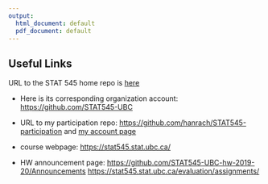 ```yaml
---
output:
  html_document: default
  pdf_document: default
---
```

## Useful Links ##

URL to the STAT 545 home repo is [here](https://github.com/STAT545-UBC/STAT545-home)

* Here is its corresponding organization account:
https://github.com/STAT545-UBC

* URL to my participation repo:
https://github.com/hanrach/STAT545-participation and [my account page](https://github.com/hanrach)

* course webpage:
https://stat545.stat.ubc.ca/

* HW announcement page:
https://github.com/STAT545-UBC-hw-2019-20/Announcements
https://stat545.stat.ubc.ca/evaluation/assignments/
